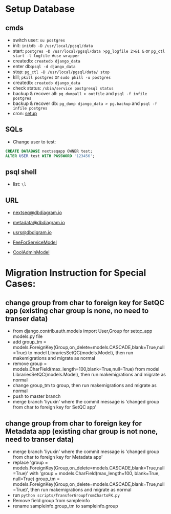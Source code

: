 # Setup Database #

## cmds
* switch user: `su postgres`
* init: `initdb -D /usr/local/pgsql/data`
* start: `postgres -D /usr/local/pgsql/data >pg_logfile 2>&1 &`  or `pg_ctl start -l logfile #use wrapper`
* createdb: `createdb django_data`
* enter db:`psql -d django_data`
* stop: `pg_ctl -D /usr/local/pgsql/data/ stop`
* kill; `pkill postgres` or `sudo pkill -u postgres`
* createdb: `createdb django_data`
* check status: `/sbin/service postgresql status`
* backup & recover all: `pg_dumpall > outfile` and `psql -f infile postgres`
* backup & recover db: `pg_dump django_data > pg.backup` and `psql -f infile postgres`
* cron: [setup](https://www.saltycrane.com/blog/2008/12/postgres-backup-cron/)

## SQLs
* Change user to test: 
``` SQL
CREATE DATABASE nextseqapp OWNER test;
ALTER USER test WITH PASSWORD '123456';
```
## psql shell 
* list: `\l`

## URL
* [nextseq@dbdiagram.io](https://dbdiagram.io/d/5c3d227619c125001489f837)
* [metadata@dbdiagram.io](https://dbdiagram.io/d/5bb396d8e63c1f0014dab57d)
* [usrs@dbdigram.io](https://dbdiagram.io/d/5c05a310b155a200149def72)
* [FeeForServiceModel](https://dbdiagram.io/d/5e70717a4495b02c3b8855fb)

* [CoolAdminModel](https://dbdiagram.io/d/5dc0512fedf08a25543d7eb5)

# Migration Instruction for Special Cases: #

## change group from char to foreign key for SetQC app (existing char group is none, no need to transer data)
* from django.contrib.auth.models import User,Group for setqc_app models.py file
* add group_tm = models.ForeignKey(Group,on_delete=models.CASCADE,blank=True,null=True) to model LibrariesSetQC(models.Model), then run makemigrations and migrate as normal
* remove group = models.CharField(max_length=100,blank=True,null=True) from model LibrariesSetQC(models.Model), then run makemigrations and migrate as normal
* change group_tm to group, then run makemigrations and migrate as normal
* push to master branch
* merge branch 'liyuxin' where the commit message is 'changed group from char to foreign key for SetQC app'


## change group from char to foreign key for Metadata app (existing char group is not none, need to transer data)
* merge branch 'liyuxin' where the commit message is 'changed group from char to foreign key for Metadata app'
* replace 'group = models.ForeignKey(Group,on_delete=models.CASCADE,blank=True,null=True)' with 'group = models.CharField(max_length=100, blank=True, null=True)
    group_tm = models.ForeignKey(Group,on_delete=models.CASCADE,blank=True,null=True)', then run makemigrations and migrate as normal
* run `python scripts/TransferGroupfromChartoFK.py`
* Remove field group from sampleinfo
* rename sampleinfo.group_tm to sampleinfo.group







